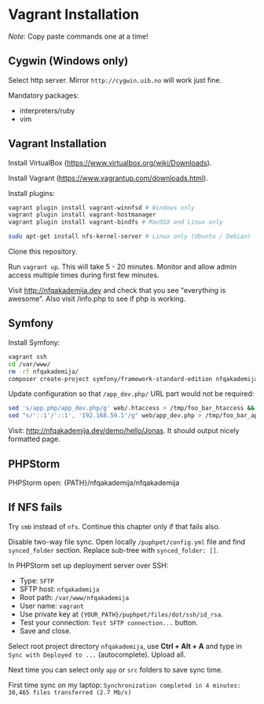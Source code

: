 # Vagrant Installation

*Note:* Copy paste commands one at a time!

## Cygwin (Windows only)

Select http server. Mirror `http://cygwin.uib.no` will work just fine.

Mandatory packages:

- interpreters/ruby
- vim

## Vagrant Installation

Install VirtualBox (https://www.virtualbox.org/wiki/Downloads).

Install Vagrant (https://www.vagrantup.com/downloads.html).

Install plugins:

```sh
vagrant plugin install vagrant-winnfsd # Windows only
vagrant plugin install vagrant-hostmanager
vagrant plugin install vagrant-bindfs # MacOSX and Linux only
```


```sh
sudo apt-get install nfs-kernel-server # Linux only (Ubuntu / Debian)
```

Clone this repository.

Run `vagrant up`. This will take 5 - 20 minutes. Monitor and allow admin access multiple times during first few minutes.

Visit http://nfqakademija.dev and check that you see "everything is awesome". Also visit /info.php to see if php is working.

## Symfony

Install Symfony:

```sh
vagrant ssh
cd /var/www/
rm -rf nfqakademija/
composer create-project symfony/framework-standard-edition nfqakademija
```

Update configuration so that `/app_dev.php/` URL part would not be required:

```sh
sed 's/app.php/app_dev.php/g' web/.htaccess > /tmp/foo_bar_htaccess && /bin/cp /tmp/foo_bar_htaccess web/.htaccess
sed "s/'::1'/'::1', '192.168.59.1'/g" web/app_dev.php > /tmp/foo_bar_app_dev && /bin/cp /tmp/foo_bar_app_dev web/app_dev.php
```

Visit: http://nfqakademija.dev/demo/hello/Jonas. It should output nicely formatted page.

## PHPStorm

PHPStorm open: {PATH}/nfqakademija/nfqakademija

## If NFS fails

Try `smb` instead of `nfs`. Continue this chapter only if that fails also.

Disable two-way file sync. Open locally `/puphpet/config.yml` file and find `synced_folder` section. Replace sub-tree with `synced_folder: []`.

In PHPStorm set up deployment server over SSH:

- Type: `SFTP`
- SFTP host: `nfqakademija`
- Root path: `/var/www/nfqakademija`
- User name: `vagrant`
- Use private key at `{YOUR_PATH}/puphpet/files/dot/ssh/id_rsa`.
- Test your connection: `Test SFTP connection...` button.
- Save and close.

Select root project directory `nfqakademija`, use **Ctrl + Alt + A** and type in `Sync with Deployed to ...` (autocomplete). Upload all.

Next time you can select only `app` or `src` folders to save sync time.

First time sync on my laptop: `Synchronization completed in 4 minutes: 30,465 files transferred (2.7 Mb/s)`
